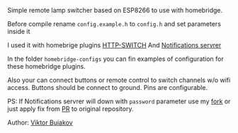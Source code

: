 Simple remote lamp switcher based on ESP8266 to use with homebridge.

Before compile rename `config.example.h` to `config.h` 
and set parameters inside it


I used it with homebrige plugins [HTTP-SWITCH](https://github.com/Supereg/homebridge-http-switch#readme)
And [Notifications servrer](https://github.com/Supereg/homebridge-http-notification-server)

In the folder `homebridge-configs` you can fin examples of configuration for these homebridge plugins.

Also your can connect buttons or remote control to switch channels w/o wifi access.
Buttons should be connect to ground. Pins are configurable.

PS: If Notifications servrer will down with `password` parameter use my [fork](https://github.com/vbuyakov/homebridge-http-notification-server) or just apply fix from [PR](https://github.com/Supereg/homebridge-http-notification-server/pull/2) to original repository.

Author: [Viktor Buiakov](http://softdeveloper.ru)

